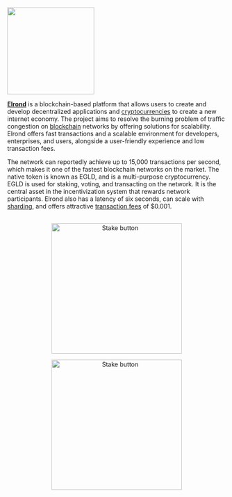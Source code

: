 # <p align="center">
  <img width="200" src="https://user-images.githubusercontent.com/95366163/146521098-1d85d00d-34ab-4f04-9715-d90b9bf38b19.png">
</p>


[**Elrond**](https://elrond.com/) is a blockchain-based platform that allows users to create and develop decentralized applications and [cryptocurrencies](Cryptocurrency.md) to create a new internet economy. The project aims to resolve the burning problem of traffic congestion on [blockchain](Blockchain.md) networks by offering solutions for scalability. Elrond offers fast transactions and a scalable environment for developers, enterprises, and users, alongside a user-friendly experience and low transaction fees.

The network can reportedly achieve up to 15,000 transactions per second, which makes it one of the fastest blockchain networks on the market. The native token is known as EGLD, and is a multi-purpose cryptocurrency. EGLD is used for staking, voting, and transacting on the network. It is the central asset in the incentivization system that rewards network participants. Elrond also has a latency of six seconds, can scale with [sharding](Sharding.md), and offers attractive [transaction fees](Transaction_fees.md) of $0.001.
<br>
<br>

<div class="overview">
   <div>
      <p> </p>
   </div>
</div>

<div class="maincard" align="center">
   
  <a href="https://wiki.audit.one/How_to_stake_eGLD_with_Elrond/" target="_self">
   <div class="card">
     <div>
       <p>
           <img align="center" width="300" alt="Stake button" src="https://user-images.githubusercontent.com/95366163/149756985-3e2dc968-202d-4e83-86b1-3957b2c1556d.png"> 
        </p>
     </div>
   </div>
  </a>   

 <a href="https://wiki.audit.one/How_to_stake_eGLD_with_Maiar/" target="_self">
   <div class="card">
     <div>
       <p>
           <img align="center" width="300" alt="Stake button" src="https://user-images.githubusercontent.com/95366163/149757014-28565134-54bf-4184-abe9-407d78efa12c.png"> 
        </p>
     </div>
   </div>
  </a>   

   
</div>
